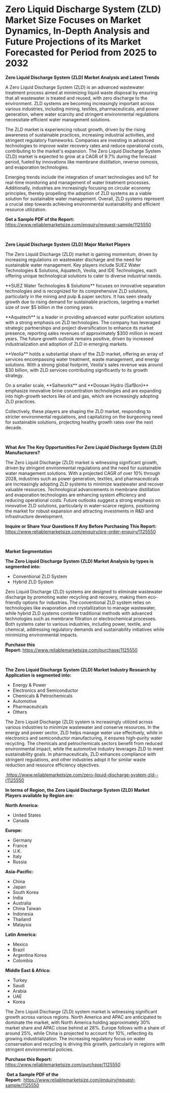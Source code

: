 <p><h1>Zero Liquid Discharge System (ZLD) Market Size Focuses on Market Dynamics, In-Depth Analysis and Future Projections of its Market Forecasted for Period from 2025 to 2032</h1></p><p><strong>Zero Liquid Discharge System (ZLD) Market Analysis and Latest Trends</strong></p>
<p><p>A Zero Liquid Discharge System (ZLD) is an advanced wastewater treatment process aimed at minimizing liquid waste disposal by ensuring that all wastewater is treated and reused, with zero discharge to the environment. ZLD systems are becoming increasingly important across various industries, including mining, textiles, pharmaceuticals, and power generation, where water scarcity and stringent environmental regulations necessitate efficient water management solutions.</p><p>The ZLD market is experiencing robust growth, driven by the rising awareness of sustainable practices, increasing industrial activities, and stringent regulatory frameworks. Companies are investing in advanced technologies to improve water recovery rates and reduce operational costs, contributing to the market's expansion. The Zero Liquid Discharge System (ZLD) market is expected to grow at a CAGR of 9.7% during the forecast period, fueled by innovations like membrane distillation, reverse osmosis, and evaporation technologies.</p><p>Emerging trends include the integration of smart technologies and IoT for real-time monitoring and management of water treatment processes. Additionally, industries are increasingly focusing on circular economy principles, thereby propelling the adoption of ZLD systems as a viable solution for sustainable water management. Overall, ZLD systems represent a crucial step towards achieving environmental sustainability and efficient resource utilization.</p></p>
<p><strong>Get a Sample PDF of the Report:&nbsp;</strong> <a href="https://www.reliablemarketsize.com/enquiry/request-sample/1125550?utm_campaign=3181&utm_medium=2&utm_source=Github&utm_content=ia&utm_term=16042025&utm_id=zero-liquid-discharge-system-zld">https://www.reliablemarketsize.com/enquiry/request-sample/1125550</a></p>
<p>&nbsp;</p>
<p><strong>Zero Liquid Discharge System (ZLD) Major Market Players</strong></p>
<p><p>The Zero Liquid Discharge (ZLD) market is gaining momentum, driven by increasing regulations on wastewater discharge and the need for sustainable water management. Key players include SUEZ Water Technologies & Solutions, Aquatech, Veolia, and IDE Technologies, each offering unique technological solutions to cater to diverse industrial needs.</p><p>**SUEZ Water Technologies & Solutions** focuses on innovative separation technologies and is recognized for its comprehensive ZLD solutions, particularly in the mining and pulp & paper sectors. It has seen steady growth due to rising demand for sustainable practices, targeting a market size of over $5 billion in the coming years.</p><p>**Aquatech** is a leader in providing advanced water purification solutions with a strong emphasis on ZLD technologies. The company has leveraged strategic partnerships and project diversification to enhance its market presence, reporting sales revenues of approximately $300 million in recent years. The future growth outlook remains positive, driven by increased industrialization and adoption of ZLD in emerging markets.</p><p>**Veolia** holds a substantial share of the ZLD market, offering an array of services encompassing water treatment, waste management, and energy solutions. With a strong global footprint, Veolia's sales revenue was around $30 billion, with ZLD services contributing significantly to its growth strategy.</p><p>On a smaller scale, **Saltworks** and **Doosan Hydro (SafBon)** emphasize innovative brine concentration technologies and are expanding into high-growth sectors like oil and gas, which are increasingly adopting ZLD practices.</p><p>Collectively, these players are shaping the ZLD market, responding to stricter environmental regulations, and capitalizing on the burgeoning need for sustainable solutions, projecting healthy growth rates over the next decade.</p></p>
<p>&nbsp;</p>
<p><strong>What Are The Key Opportunities For Zero Liquid Discharge System (ZLD) Manufacturers?</strong></p>
<p><p>The Zero Liquid Discharge (ZLD) market is witnessing significant growth, driven by stringent environmental regulations and the need for sustainable water management solutions. With a projected CAGR of over 10% through 2028, industries such as power generation, textiles, and pharmaceuticals are increasingly adopting ZLD systems to minimize wastewater and recover valuable resources. Technological advancements in membrane distillation and evaporation technologies are enhancing system efficiency and reducing operational costs. Future outlooks suggest a strong emphasis on innovative ZLD solutions, particularly in water-scarce regions, positioning the market for robust expansion and attracting investments in R&D and infrastructure development.</p></p>
<p><strong>Inquire or Share Your Questions If Any Before Purchasing This Report:</strong> <a href="https://www.reliablemarketsize.com/enquiry/pre-order-enquiry/1125550?utm_campaign=3181&utm_medium=2&utm_source=Github&utm_content=ia&utm_term=16042025&utm_id=zero-liquid-discharge-system-zld">https://www.reliablemarketsize.com/enquiry/pre-order-enquiry/1125550</a></p>
<p>&nbsp;</p>
<p><strong>Market Segmentation</strong></p>
<p><strong>The Zero Liquid Discharge System (ZLD) Market Analysis by types is segmented into:</strong></p>
<p><ul><li>Conventional ZLD System</li><li>Hybrid ZLD System</li></ul></p>
<p><p>Zero Liquid Discharge (ZLD) systems are designed to eliminate wastewater discharge by promoting water recycling and recovery, making them eco-friendly options for industries. The conventional ZLD system relies on technologies like evaporation and crystallization to manage wastewater, while hybrid ZLD systems combine traditional methods with advanced technologies such as membrane filtration or electrochemical processes. Both systems cater to various industries, including power, textile, and chemical, addressing regulatory demands and sustainability initiatives while minimizing environmental impacts.</p></p>
<p><strong>Purchase this Report:&nbsp;</strong><a href="https://www.reliablemarketsize.com/purchase/1125550?utm_campaign=3181&utm_medium=2&utm_source=Github&utm_content=ia&utm_term=16042025&utm_id=zero-liquid-discharge-system-zld">https://www.reliablemarketsize.com/purchase/1125550</a></p>
<p>&nbsp;</p>
<p><strong>The Zero Liquid Discharge System (ZLD) Market Industry Research by Application is segmented into:</strong></p>
<p><ul><li>Energy & Power</li><li>Electronics and Semiconductor</li><li>Chemicals & Petrochemicals</li><li>Automotive</li><li>Pharmaceuticals</li><li>Others</li></ul></p>
<p><p>The Zero Liquid Discharge (ZLD) system is increasingly utilized across various industries to minimize wastewater and conserve resources. In the energy and power sector, ZLD helps manage water use effectively, while in electronics and semiconductor manufacturing, it ensures high-purity water recycling. The chemicals and petrochemicals sectors benefit from reduced environmental impact, while the automotive industry leverages ZLD to meet sustainability goals. In pharmaceuticals, ZLD enhances compliance with stringent regulations, and other industries adopt it for similar waste reduction and resource efficiency objectives.</p></p>
<p><a href="https://www.reliablemarketsize.com/zero-liquid-discharge-system-zld--r1125550?utm_campaign=3181&utm_medium=2&utm_source=Github&utm_content=ia&utm_term=16042025&utm_id=zero-liquid-discharge-system-zld">&nbsp;https://www.reliablemarketsize.com/zero-liquid-discharge-system-zld--r1125550</a></p>
<p><strong>In terms of Region, the Zero Liquid Discharge System (ZLD) Market Players available by Region are:</strong></p>
<p>
    <p> <strong> North America: </strong>
        <ul>
            <li>United States</li>
            <li>Canada</li>
        </ul>
        </p> 
    <p> <strong> Europe: </strong>
        <ul>
            <li>Germany</li>
            <li>France</li>
            <li>U.K.</li>
            <li>Italy</li>
            <li>Russia</li>
        </ul>
        </p> 
    <p> <strong> Asia-Pacific: </strong>
        <ul>
            <li>China</li>
            <li>Japan</li>
            <li>South Korea</li>
            <li>India</li>
            <li>Australia</li>
            <li>China Taiwan</li>
            <li>Indonesia</li>
            <li>Thailand</li>
            <li>Malaysia</li>
        </ul>
        </p> 
    <p> <strong> Latin America: </strong>
        <ul>
            <li>Mexico</li>
            <li>Brazil</li>
            <li>Argentina Korea</li>
            <li>Colombia</li>
        </ul>
        </p> 
    <p> <strong> Middle East & Africa: </strong>
        <ul>
            <li>Turkey</li>
            <li>Saudi</li>
            <li>Arabia</li>
            <li>UAE</li>
            <li>Korea</li>
        </ul>
    </p>
    </p>
<p><p>The Zero Liquid Discharge (ZLD) system market is witnessing significant growth across various regions. North America and APAC are anticipated to dominate the market, with North America holding approximately 30% market share and APAC close behind at 28%. Europe follows with a share of around 25%, while China is projected to account for 10%, reflecting its growing industrialization. The increasing regulatory focus on water conservation and recycling is driving this growth, particularly in regions with stringent environmental policies.</p></p>
<p><strong>Purchase this Report: </strong><a href="https://www.reliablemarketsize.com/purchase/1125550?utm_campaign=3181&utm_medium=2&utm_source=Github&utm_content=ia&utm_term=16042025&utm_id=zero-liquid-discharge-system-zld">https://www.reliablemarketsize.com/purchase/1125550</a></p>
<p>&nbsp;<strong>Get a Sample PDF of the Report:&nbsp;&nbsp;</strong><a href="https://www.reliablemarketsize.com/enquiry/request-sample/1125550?utm_campaign=3181&utm_medium=2&utm_source=Github&utm_content=ia&utm_term=16042025&utm_id=zero-liquid-discharge-system-zld">https://www.reliablemarketsize.com/enquiry/request-sample/1125550</a></p>
<p><strong></strong></p>
<p><p></p><p></p><p></p></p>